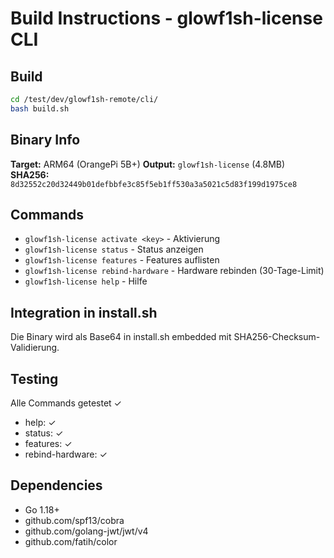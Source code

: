# Build Instructions - glowf1sh-license CLI

## Build

```bash
cd /test/dev/glowf1sh-remote/cli/
bash build.sh
```

## Binary Info

**Target:** ARM64 (OrangePi 5B+)
**Output:** `glowf1sh-license` (4.8MB)
**SHA256:** `8d32552c20d32449b01defbbfe3c85f5eb1ff530a3a5021c5d83f199d1975ce8`

## Commands

- `glowf1sh-license activate <key>` - Aktivierung
- `glowf1sh-license status` - Status anzeigen
- `glowf1sh-license features` - Features auflisten
- `glowf1sh-license rebind-hardware` - Hardware rebinden (30-Tage-Limit)
- `glowf1sh-license help` - Hilfe

## Integration in install.sh

Die Binary wird als Base64 in install.sh embedded mit SHA256-Checksum-Validierung.

## Testing

Alle Commands getestet ✓
- help: ✓
- status: ✓
- features: ✓
- rebind-hardware: ✓

## Dependencies

- Go 1.18+
- github.com/spf13/cobra
- github.com/golang-jwt/jwt/v4
- github.com/fatih/color

